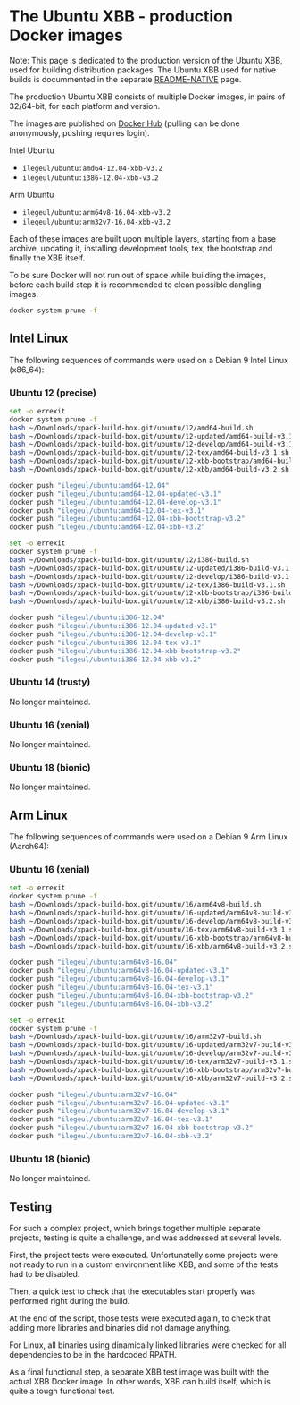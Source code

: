 # The Ubuntu XBB - production Docker images

Note: This page is dedicated to the production version of the
Ubuntu XBB, used for building distribution packages.
The Ubuntu XBB used for native builds is docummented in the
separate [README-NATIVE](README-NATIVE.md) page.  

The production Ubuntu XBB consists of multiple Docker images,
in pairs of 32/64-bit, for each platform and version.

The images are published on
[Docker Hub](https://hub.docker.com/repository/docker/ilegeul/ubuntu)
(pulling can be done anonymously, pushing requires login).

Intel Ubuntu

- `ilegeul/ubuntu:amd64-12.04-xbb-v3.2`
- `ilegeul/ubuntu:i386-12.04-xbb-v3.2`

Arm Ubuntu

- `ilegeul/ubuntu:arm64v8-16.04-xbb-v3.2`
- `ilegeul/ubuntu:arm32v7-16.04-xbb-v3.2`

Each of these images are built upon multiple layers,
starting from a base archive,
updating it, installing development tools, tex, the bootstrap and
finally the XBB itself.

To be sure Docker will not run out of space while building the images,
before each build step it is recommended
to clean possible dangling images:

```bash
docker system prune -f
```

## Intel Linux

The following sequences of commands were used on a Debian 9 Intel
Linux (x86_64):

### Ubuntu 12 (precise)

```bash
set -o errexit
docker system prune -f
bash ~/Downloads/xpack-build-box.git/ubuntu/12/amd64-build.sh
bash ~/Downloads/xpack-build-box.git/ubuntu/12-updated/amd64-build-v3.1.sh
bash ~/Downloads/xpack-build-box.git/ubuntu/12-develop/amd64-build-v3.1.sh
bash ~/Downloads/xpack-build-box.git/ubuntu/12-tex/amd64-build-v3.1.sh
bash ~/Downloads/xpack-build-box.git/ubuntu/12-xbb-bootstrap/amd64-build-v3.2.sh
bash ~/Downloads/xpack-build-box.git/ubuntu/12-xbb/amd64-build-v3.2.sh

docker push "ilegeul/ubuntu:amd64-12.04"
docker push "ilegeul/ubuntu:amd64-12.04-updated-v3.1"
docker push "ilegeul/ubuntu:amd64-12.04-develop-v3.1"
docker push "ilegeul/ubuntu:amd64-12.04-tex-v3.1"
docker push "ilegeul/ubuntu:amd64-12.04-xbb-bootstrap-v3.2"
docker push "ilegeul/ubuntu:amd64-12.04-xbb-v3.2"
```

```bash
set -o errexit
docker system prune -f
bash ~/Downloads/xpack-build-box.git/ubuntu/12/i386-build.sh
bash ~/Downloads/xpack-build-box.git/ubuntu/12-updated/i386-build-v3.1.sh
bash ~/Downloads/xpack-build-box.git/ubuntu/12-develop/i386-build-v3.1.sh
bash ~/Downloads/xpack-build-box.git/ubuntu/12-tex/i386-build-v3.1.sh
bash ~/Downloads/xpack-build-box.git/ubuntu/12-xbb-bootstrap/i386-build-v3.2.sh
bash ~/Downloads/xpack-build-box.git/ubuntu/12-xbb/i386-build-v3.2.sh

docker push "ilegeul/ubuntu:i386-12.04"
docker push "ilegeul/ubuntu:i386-12.04-updated-v3.1"
docker push "ilegeul/ubuntu:i386-12.04-develop-v3.1"
docker push "ilegeul/ubuntu:i386-12.04-tex-v3.1"
docker push "ilegeul/ubuntu:i386-12.04-xbb-bootstrap-v3.2"
docker push "ilegeul/ubuntu:i386-12.04-xbb-v3.2"
```

### Ubuntu 14 (trusty)

No longer maintained.

### Ubuntu 16 (xenial)

No longer maintained.

### Ubuntu 18 (bionic)

No longer maintained.

## Arm Linux

The following sequences of commands were used on a Debian 9 Arm
Linux (Aarch64):

### Ubuntu 16 (xenial)

```bash
set -o errexit
docker system prune -f
bash ~/Downloads/xpack-build-box.git/ubuntu/16/arm64v8-build.sh
bash ~/Downloads/xpack-build-box.git/ubuntu/16-updated/arm64v8-build-v3.1.sh
bash ~/Downloads/xpack-build-box.git/ubuntu/16-develop/arm64v8-build-v3.1.sh
bash ~/Downloads/xpack-build-box.git/ubuntu/16-tex/arm64v8-build-v3.1.sh
bash ~/Downloads/xpack-build-box.git/ubuntu/16-xbb-bootstrap/arm64v8-build-v3.2.sh
bash ~/Downloads/xpack-build-box.git/ubuntu/16-xbb/arm64v8-build-v3.2.sh

docker push "ilegeul/ubuntu:arm64v8-16.04"
docker push "ilegeul/ubuntu:arm64v8-16.04-updated-v3.1"
docker push "ilegeul/ubuntu:arm64v8-16.04-develop-v3.1"
docker push "ilegeul/ubuntu:arm64v8-16.04-tex-v3.1"
docker push "ilegeul/ubuntu:arm64v8-16.04-xbb-bootstrap-v3.2"
docker push "ilegeul/ubuntu:arm64v8-16.04-xbb-v3.2"
```

```bash
set -o errexit
docker system prune -f
bash ~/Downloads/xpack-build-box.git/ubuntu/16/arm32v7-build.sh
bash ~/Downloads/xpack-build-box.git/ubuntu/16-updated/arm32v7-build-v3.1.sh
bash ~/Downloads/xpack-build-box.git/ubuntu/16-develop/arm32v7-build-v3.1.sh
bash ~/Downloads/xpack-build-box.git/ubuntu/16-tex/arm32v7-build-v3.1.sh
bash ~/Downloads/xpack-build-box.git/ubuntu/16-xbb-bootstrap/arm32v7-build-v3.2.sh
bash ~/Downloads/xpack-build-box.git/ubuntu/16-xbb/arm32v7-build-v3.2.sh

docker push "ilegeul/ubuntu:arm32v7-16.04"
docker push "ilegeul/ubuntu:arm32v7-16.04-updated-v3.1"
docker push "ilegeul/ubuntu:arm32v7-16.04-develop-v3.1"
docker push "ilegeul/ubuntu:arm32v7-16.04-tex-v3.1"
docker push "ilegeul/ubuntu:arm32v7-16.04-xbb-bootstrap-v3.2"
docker push "ilegeul/ubuntu:arm32v7-16.04-xbb-v3.2"
```

### Ubuntu 18 (bionic)

No longer maintained.

## Testing

For such a complex project, which brings together multiple separate
projects, testing is quite a challenge, and was addressed at several
levels.

First, the project tests were executed. Unfortunatelly some projects
were not ready to run in a custom environment like XBB, and some of
the tests had to be disabled.

Then, a quick test to check that the executables start properly was
performed right during the build.

At the end of the script, those tests were executed again, to check
that adding more libraries and binaries did not damage anything.

For Linux, all binaries using dinamically linked libraries were
checked for all dependencies to be in the hardcoded RPATH.

As a final functional step, a separate XBB test image was built
with the actual XBB Docker image. In other words, XBB can build
itself, which is quite a tough functional test.
